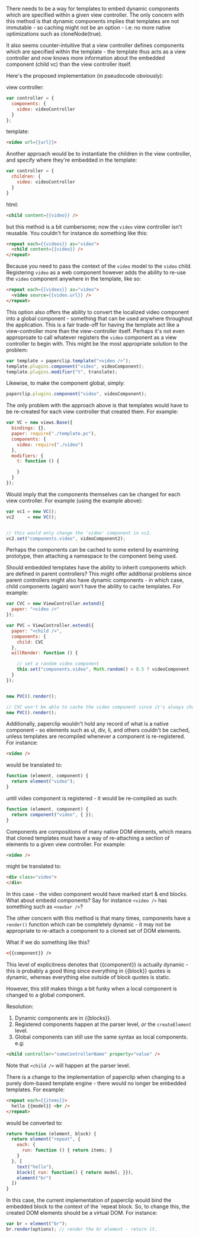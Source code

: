 There needs to be a way for templates to embed dynamic components which are specified within a given view controller. The only concern with this method is that dynamic components implies that templates are not immutable - so caching might not be an option - i.e: no more native optimizations such as cloneNode(true). 

It also seems counter-intuitive that a view controller defines components which are specified within the template - the template thus acts as a view controller and now knows more information about the embedded component (child vc) than the view controller itself. 

Here's the proposed implementation (in pseudocode obviously):

view controller:

```javascript
var controller = {
  components: {
    video: videoController
  }
};
```

template:

```html
<video url={{url}}>
```


Another approach would be to instantiate the children in the view controller, and specify where 
they're embedded in the template:

```javascript
var controller = {
  children: {
    video: videoController
  }
}
```

html:

```html
<child content={{video}} />
```

but this method is a bit cumbersome; now the `video` view controller isn't reusable. You couldn't for instance do something like this:

```html
<repeat each={{videos}} as="video">
  <child content={{video}} />
</repeat>
```

Because you need to pass the context of the `video` model to the `video` child. Registering `video` as a web component however adds the ability to re-use the `video` component anywhere in the template, like so:

```html
<repeat each={{videos}} as="video">
  <video source={{video.url}} />
</repeat>
```

This option also offers the ability to convert the localized video component into a global component - something that can be used anywhere throughout the application. This is a fair trade-off for having the template act like a view-controller more than the view-controller itself. Perhaps it's not even approproate to call whatever registers the `video` component as a view controller to begin with. This might be the most appropriate solution to the problem:

```javascript
var template = paperclip.template("<video />");
template.plugins.component("video", videoComponent);
template.plugins.modifier("t", translate);
```

Likewise, to make the component global, simply:

```javascript
paperclip.plugins.component("video", videoComponent);
```

The only problem with the approach above is that templates would have to be re-created for each view controller that created them. For example:

```javascript
var VC = new views.Base({
  bindings: {},
  paper: require("./template.pc"),
  components: {
    video: require("./video")
  },
  modifiers: {
    t: function () {

    }
  }
});
```

Would imply that the components themselves can be changed for each view controller. For example (using the example above):

```javascript 
var vc1 = new VC();
vc2     = new VC();


// this would only change the 'video' component in vc2.
vc2.set("components.video", videoComponent2);
```

Perhaps the components can be cached to some extend by examining prototype, then attaching a namespace to the component being used.


Should embedded templates have the ability to inherit components which are defined in parent controllers? This might offer additional problems since parent controllers might also have dynamic components - in which case, child components (again) won't have the ability to cache templates. For example:

```javascript
var CVC = new ViewController.extend({
  paper: "<video />"
});

var PVC = ViewController.extend({
  paper: "<child />",
  components: {
    child: CVC
  },
  willRender: function () {

    // set a random video component
    this.set("components.video", Math.random() > 0.5 ? videoComponent : videoComponent2);
  }
});


new PVC().render();

// CVC won't be able to cache the video component since it's always changing
new PVC().render();
```

Additionally, paperclip wouldn't hold any record of what is a native component - so elements such as ul, div, li, and others couldn't be cached, unless templates are recompiled whenever a component is re-registered. For instance:

```html
<video />
```

would be translated to:

```javascript
function (element, component) {
  return element("video");
}
```

until video component is registered - it would be re-compiled as such:

```javascript
function (element, component) {
  return component("video", { });
}
```

Components are compositions of many native DOM elements, which means that cloned templates must have a way of re-attaching a section of elements to a given view controller. For example:

```html
<video />
```

might be translated to:

```html
<div class="video">
</div>
```

In this case - the video component would have marked start & end blocks. What about embedd components? Say for instance `<video />` has something such as `<navbar />`? 

The other concern with this method is that many times, components have a `render()` function which can be completely dynamic - it may not be appropriate to re-attach a component to a cloned set of DOM elements. 

What if we do something like this?

```html
<{{component}} />
```

This level of explicitness denotes that {{component}} is actually dynamic - this is probably a good thing since everything in {{block}} quotes is dynamic, whereas everything else outside of block quotes is static.

However, this still makes things a bit funky when a local component is changed to a global component.


Resolution:

1. Dynamic components are in {{blocks}}.
2. Registered components happen at the parser level, *or* the `createElement` level.
3. Global components can still use the same syntax as local components. e.g:

```html
<child controller="someControllerName" property="value" />
```

Note that `<child />` will happen at the parser level.


There is a change to the implementation of paperclip when changing to a purely dom-based template engine - there would no longer be embedded templates. For example:

```html
<repeat each={{items}}>
  hello {{model}} <br />
</repeat>
```

would be converted to:

```javascript
return function (element, block) {
  return element("repeat", {
    each: {
      run: function () { return items; }
    }
  }, [
    text("hello"),
    block({ run: function() { return model; }}),
    element("br")
  ])
}
```

In this case, the current implementation of paperclip would bind the embedded block to the context of the `repeat block. So, to change this, the created DOM elements should be a virtual DOM. For instance:

```javascript
var br = element("br");
br.render(options); // render the br element - return it.
```